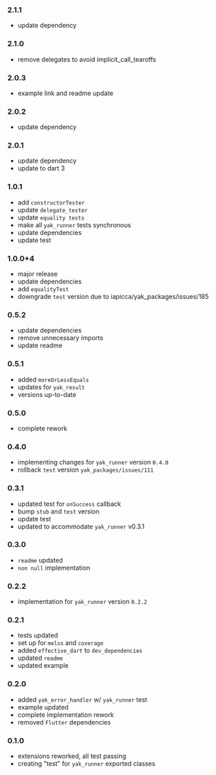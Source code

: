 ### 2.1.1
- update dependency

### 2.1.0
- remove delegates to avoid implicit_call_tearoffs

### 2.0.3
- example link and readme update

### 2.0.2
- update dependency

### 2.0.1
- update dependency
- update to dart 3

###  1.0.1
- add `constructorTester`
- update `delegate_tester`
- update `equality tests`
- make all `yak_runner` tests synchronous
- update dependencies
- update test

###  1.0.0+4
- major release
- update dependencies
- add `equalityTest`
- downgrade `test` version due to iapicca/yak_packages/issues/185

###  0.5.2
- update dependencies
- remove unnecessary imports
- update readme

###  0.5.1
- added `moreOrLessEquals`
- updates for `yak_result`
- versions up-to-date

###  0.5.0
- complete rework

###  0.4.0
- implementing changes for `yak_runner` version `0.4.0`
- rollback `test` version `yak_packages/issues/111`

###  0.3.1
- updated test for `onSuccess` callback
- bump `stub` and `test` version
- update test
- updated to accommodate `yak_runner` v0.3.1

###  0.3.0
- `readme` updated
- `non null` implementation

###  0.2.2
-  implementation for `yak_runner` version `0.2.2`

###  0.2.1
- tests updated
- set up for `melos` and `coverage`
- added `effective_dart` to `dev_dependencies`
- updated `readme`
- updated example

###  0.2.0
- added `yak_error_handler` w/ `yak_runner` test
- example updated
- complete implementation rework
- removed `Flutter` dependencies

###  0.1.0
- extensions reworked, all test passing
- creating "test" for `yak_runner` exported classes